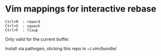 Vim mappings for interactive rebase
===================================

    Ctrl+R  : reword
    Ctrl+S  : squash
    Ctrl+F  : fixup

Only valid for the current buffer.

Install via pathogen, sticking this repo in ~/.vim/bundle/
